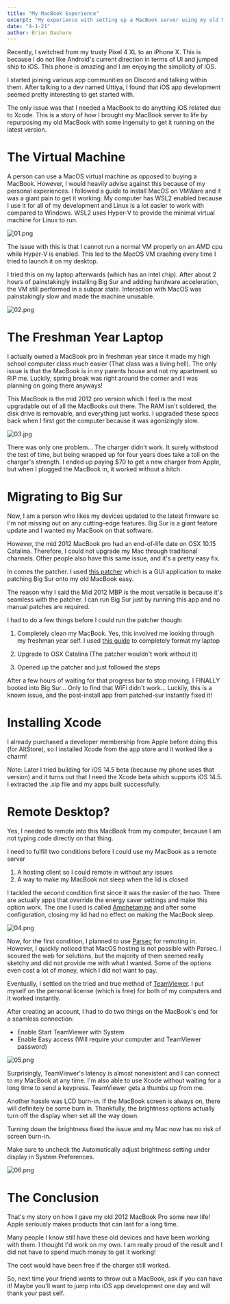 ```yaml
---
title: "My MacBook Experience"
excerpt: "My experience with setting up a MacBook server using my old MacBook Pro"
date: "4-1-21"
author: Brian Dashore
---
```


Recently, I switched from my trusty Pixel 4 XL to an iPhone X. This is because I do not like Android's current direction in terms of UI and jumped ship to iOS. This phone is amazing and I am enjoying the simplicity of iOS.

I started joining various app communities on Discord and talking within them. After talking to a dev named Uttiya, I found that iOS app development seemed pretty interesting to get started with.

The only issue was that I needed a MacBook to do anything iOS related due to Xcode. This is a story of how I brought my MacBook server to life by repurposing my old MacBook with some ingenuity to get it running on the latest version.

# The Virtual Machine

A person can use a MacOS virtual machine as opposed to buying a MacBook. However, I would heavily advise against this because of my personal experiences. I followed a guide to install MacOS on VMWare and it was a giant pain to get it working. My computer has WSL2 enabled because I use it for all of my development and Linux is a lot easier to work with compared to Windows. WSL2 uses Hyper-V to provide the minimal virtual machine for Linux to run.

![01.png](https://github.com/bdashore3/kingsite-blog/blob/default/Images/my-macbook-experience/01.png?raw=1)

The issue with this is that I cannot run a normal VM properly on an AMD cpu while Hyper-V is enabled. This led to the MacOS VM crashing every time I tried to launch it on my desktop.

I tried this on my laptop afterwards (which has an intel chip). After about 2 hours of painstakingly installing Big Sur and adding hardware acceleration, the VM still performed in a subpar state. Interaction with MacOS was painstakingly slow and made the machine unusable.

![02.png](https://github.com/bdashore3/kingsite-blog/blob/default/Images/my-macbook-experience/02.png?raw=1)

# The Freshman Year Laptop

I actually owned a MacBook pro in freshman year since it made my high school computer class much easier (That class was a living hell). The only issue is that the MacBook is in my parents house and not my apartment so RIP me. Luckily, spring break was right around the corner and I was planning on going there anyways!

This MacBook is the mid 2012 pro version which I feel is the most upgradable out of all the MacBooks out there. The RAM isn't soldered, the disk drive is removable, and everything just works. I upgraded these specs back when I first got the computer because it was agonizingly slow.

![03.jpg](https://github.com/bdashore3/kingsite-blog/blob/default/Images/my-macbook-experience/03.jpg?raw=1)

There was only one problem... The charger didn't work. It surely withstood the test of time, but being wrapped up for four years does take a toll on the charger's strength. I ended up paying $70 to get a new charger from Apple, but when I plugged the MacBook in, it worked without a hitch.

# Migrating to Big Sur

Now, I am a person who likes my devices updated to the latest firmware so I'm not missing out on any cutting-edge features. Big Sur is a giant feature update and I wanted my MacBook on that software.

However, the mid 2012 MacBook pro had an end-of-life date on OSX 10.15 Catalina. Therefore, I could not upgrade my Mac through traditional channels. Other people also have this same issue, and it's a pretty easy fix.

In comes the patcher. I used [this patcher](https://github.com/BenSova/Patched-Sur) which is a GUI application to make patching Big Sur onto my old MacBook easy.

The reason why I said the Mid 2012 MBP is the most versatile is because it's seamless with the patcher. I can run Big Sur just by running this app and no manual patches are required.

I had to do a few things before I could run the patcher though:

1. Completely clean my MacBook. Yes, this involved me looking through my freshman year self. I used [this guide](https://support.apple.com/en-us/HT201065) to completely format my laptop

2. Upgrade to OSX Catalina (The patcher wouldn't work without it)

3. Opened up the patcher and just followed the steps

After a few hours of waiting for that progress bar to stop moving, I FINALLY
booted into Big Sur... Only to find that WiFi didn't work... Luckily, this is a known issue, and the post-install app from patched-sur instantly fixed it!

# Installing Xcode

I already purchased a developer membership from Apple before doing this (for AltStore), so I installed Xcode from the app store and it worked like a charm!

Note: Later I tried building for iOS 14.5 beta (because my phone uses that version) and it turns out that I need the Xcode beta which supports iOS 14.5. I extracted the .xip file and my apps built successfully.

# Remote Desktop?

Yes, I needed to remote into this MacBook from my computer, because I am not typing code directly on that thing.

I need to fulfill two conditions before I could use my MacBook as a remote server

1. A hosting client so I could remote in without any issues
2. A way to make my MacBook not sleep when the lid is closed

I tackled the second condition first since it was the easier of the two. There are actually apps that override the energy saver settings and make this option work. The one I used is called [Amphetamine](https://apps.apple.com/us/app/amphetamine/id937984704?mt=12) and after some configuration, closing my lid had no effect on making the MacBook sleep.

![04.png](https://github.com/bdashore3/kingsite-blog/blob/default/Images/my-macbook-experience/04.png?raw=1)

Now, for the first condition, I planned to use [Parsec](https://parsec.app/) for remoting in. However, I quickly noticed that MacOS hosting is not possible with Parsec. I scoured the web for solutions, but the majority of them seemed really sketchy and did not provide me with what I wanted. Some of the options even cost a lot of money, which I did not want to pay.

Eventually, I settled on the tried and true method of [TeamViewer](https://www.teamviewer.com/). I put myself on the personal license (which is free) for both of my computers and it worked instantly.

After creating an account, I had to do two things on the MacBook's end for a seamless connection:

- Enable Start TeamViewer with System
- Enable Easy access (Will require your computer and TeamViewer password)

![05.png](https://github.com/bdashore3/kingsite-blog/blob/default/Images/my-macbook-experience/05.png?raw=1)

Surprisingly, TeamViewer's latency is almost nonexistent and I can connect to my
MacBook at any time. I'm also able to use Xcode without waiting for a long time to send a keypress. TeamViewer gets a thumbs up from me.

Another hassle was LCD burn-in. If the MacBook screen is always on, there will definitely be some burn in. Thankfully, the brightness options actually turn off the display when set all the way down.

Turning down the brightness fixed the issue and my Mac now has no risk of screen burn-in.

Make sure to uncheck the Automatically adjust brightness setting under display in System Preferences.

![06.png](https://github.com/bdashore3/kingsite-blog/blob/default/Images/my-macbook-experience/06.png?raw=1)

# The Conclusion

That's my story on how I gave my old 2012 MacBook Pro some new life! Apple seriously makes products that can last for a long time.

Many people I know still have these old devices and have been working with them. I thought I'd work on my own. I am really proud of the result and I did not have to spend much money to get it working!

The cost would have been free if the charger still worked.

So, next time your friend wants to throw out a MacBook, ask if you can have it! Maybe you'll want to jump into iOS app development one day and will thank your past self.
